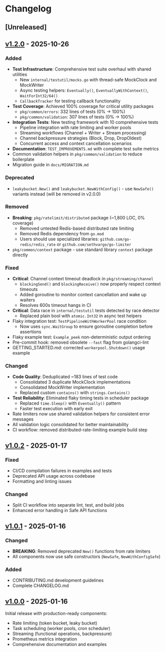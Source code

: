 # Changelog

## [Unreleased]

## [v1.2.0] - 2025-10-26

### Added
- **Test Infrastructure**: Comprehensive test suite overhaul with shared utilities
  - New `internal/testutil/mocks.go` with thread-safe MockClock and MockWriter
  - Async testing helpers: `Eventually()`, `EventuallyWithContext()`, `WaitForInt32/64()`
  - `CallbackTracker` for testing callback functionality
- **Test Coverage**: Achieved 100% coverage for critical utility packages
  - `pkg/common/errors`: 332 lines of tests (0% → 100%)
  - `pkg/common/validation`: 307 lines of tests (0% → 100%)
- **Integration Tests**: New testing framework with 10 comprehensive tests
  - Pipeline integration with rate limiting and worker pools
  - Streaming workflows (Channel + Writer + Stream processing)
  - Channel backpressure strategies (Block, Drop, DropOldest)
  - Concurrent access and context cancellation scenarios
- **Documentation**: `TEST_IMPROVEMENTS.md` with complete test suite metrics
- Common validation helpers in `pkg/common/validation` to reduce boilerplate
- Migration guide in `docs/MIGRATION.md`

### Deprecated
- `leakybucket.New()` and `leakybucket.NewWithConfig()` - use `NewSafe()` variants instead (will be removed in v2.0.0)

### Removed
- **Breaking**: `pkg/ratelimit/distributed` package (~1,800 LOC, 0% coverage)
  - Removed untested Redis-based distributed rate limiting
  - Removed Redis dependency from `go.mod`
  - Users should use specialized libraries: `github.com/go-redis/redis_rate` or `github.com/sethvargo/go-limiter`
- `pkg/common/context` package - use standard library `context` package directly

### Fixed
- **Critical**: Channel context timeout deadlock in `pkg/streaming/channel`
  - `blockingSend()` and `blockingReceive()` now properly respect context timeouts
  - Added goroutine to monitor context cancellation and wake up waiters
  - Resolves 600s timeout hangs in CI
- **Critical**: Data race in `internal/testutil` tests detected by race detector
  - Replaced plain bool with `atomic.Int32` in async test helpers
- Flaky integration test: `TestPipelineWithWorkerPool` race condition
  - Now uses `sync.WaitGroup` to ensure goroutine completion before assertions
- Flaky example test: `Example_peek` non-deterministic output ordering
- Pre-commit hook: removed obsolete `--fast` flag from golangci-lint
- GETTING_STARTED.md: corrected `workerpool.Shutdown()` usage example

### Changed
- **Code Quality**: Deduplicated ~183 lines of test code
  - Consolidated 3 duplicate MockClock implementations
  - Consolidated MockWriter implementation
  - Replaced custom `contains()` with `strings.Contains()`
- **Test Reliability**: Eliminated flaky timing tests in scheduler package
  - Replaced `time.Sleep()` with `Eventually()` pattern
  - Faster test execution with early exit
- Rate limiters now use shared validation helpers for consistent error messages
- All validation logic consolidated for better maintainability
- CI workflow: removed distributed-rate-limiting example build step

## [v1.0.2] - 2025-01-17

### Fixed
- CI/CD compilation failures in examples and tests
- Deprecated API usage across codebase
- Formatting and linting issues

### Changed
- Split CI workflow into separate lint, test, and build jobs
- Enhanced error handling in Safe API functions

## [v1.0.1] - 2025-01-16

### Changed
- **BREAKING**: Removed deprecated `New()` functions from rate limiters
- All components now use safe constructors (`NewSafe`, `NewWithConfigSafe`)

### Added
- CONTRIBUTING.md development guidelines
- Complete CHANGELOG.md

## [v1.0.0] - 2025-01-16

Initial release with production-ready components:

- Rate limiting (token bucket, leaky bucket)
- Task scheduling (worker pools, cron scheduler)
- Streaming (functional operations, backpressure)
- Prometheus metrics integration
- Comprehensive documentation and examples

[v1.2.0]: https://github.com/vnykmshr/goflow/releases/tag/v1.2.0
[v1.0.2]: https://github.com/vnykmshr/goflow/releases/tag/v1.0.2
[v1.0.1]: https://github.com/vnykmshr/goflow/releases/tag/v1.0.1
[v1.0.0]: https://github.com/vnykmshr/goflow/releases/tag/v1.0.0
